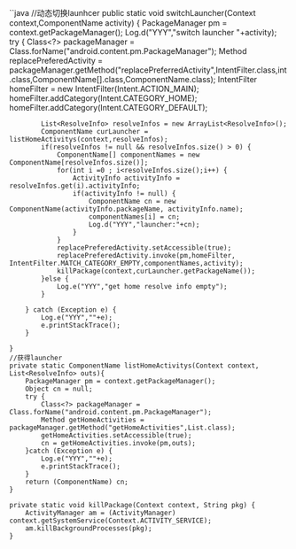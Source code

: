
``java
    //动态切换launhcer
    public static void switchLauncher(Context context,ComponentName activity) {
        PackageManager pm = context.getPackageManager();
        Log.d("YYY","switch launcher "+activity);
        try {
            Class<?> packageManager = Class.forName("android.content.pm.PackageManager");
            Method replacePreferedActivity = packageManager.getMethod("replacePreferredActivity",IntentFilter.class,int.class,ComponentName[].class,ComponentName.class);
            IntentFilter homeFilter = new IntentFilter(Intent.ACTION_MAIN);
            homeFilter.addCategory(Intent.CATEGORY_HOME);
            homeFilter.addCategory(Intent.CATEGORY_DEFAULT);

            List<ResolveInfo> resolveInfos = new ArrayList<ResolveInfo>();
            ComponentName curLauncher = listHomeActivitys(context,resolveInfos);
            if(resolveInfos != null && resolveInfos.size() > 0) {
                ComponentName[] componentNames = new ComponentName[resolveInfos.size()];
                for(int i =0 ; i<resolveInfos.size();i++) {
                    ActivityInfo activityInfo = resolveInfos.get(i).activityInfo;
                    if(activityInfo != null) {
                        ComponentName cn = new ComponentName(activityInfo.packageName, activityInfo.name);
                        componentNames[i] = cn;
                        Log.d("YYY","launcher:"+cn);
                    }
                }
                replacePreferedActivity.setAccessible(true);
                replacePreferedActivity.invoke(pm,homeFilter, IntentFilter.MATCH_CATEGORY_EMPTY,componentNames,activity);
                killPackage(context,curLauncher.getPackageName());
            }else {
                Log.e("YYY","get home resolve info empty");
            }

        } catch (Exception e) {
            Log.e("YYY",""+e);
            e.printStackTrace();
        }

    }
    //获得launcher
    private static ComponentName listHomeActivitys(Context context, List<ResolveInfo> outs){
        PackageManager pm = context.getPackageManager();
        Object cn = null;
        try {
            Class<?> packageManager = Class.forName("android.content.pm.PackageManager");
            Method getHomeActivities = packageManager.getMethod("getHomeActivities",List.class);
            getHomeActivities.setAccessible(true);
            cn = getHomeActivities.invoke(pm,outs);
        }catch (Exception e) {
            Log.e("YYY",""+e);
            e.printStackTrace();
        }
        return (ComponentName) cn;
    }

    private static void killPackage(Context context, String pkg) {
        ActivityManager am = (ActivityManager) context.getSystemService(Context.ACTIVITY_SERVICE);
        am.killBackgroundProcesses(pkg);
    }

```
